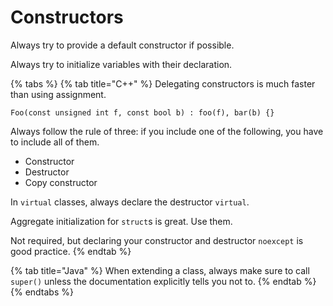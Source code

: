 # Constructors

Always try to provide a default constructor if possible.

Always try to initialize variables with their declaration.

{% tabs %}
{% tab title="C++" %}
Delegating constructors is much faster than using assignment.

```text
Foo(const unsigned int f, const bool b) : foo(f), bar(b) {}
```

Always follow the rule of three: if you include one of the following, you have to include all of them.

* Constructor
* Destructor
* Copy constructor

In `virtual` classes, always declare the destructor `virtual`.

Aggregate initialization for `struct`s is great. Use them.

Not required, but declaring your constructor and destructor `noexcept` is good practice.
{% endtab %}

{% tab title="Java" %}
When extending a class, always make sure to call `super()` unless the documentation explicitly tells you not to.
{% endtab %}
{% endtabs %}



